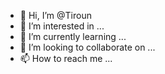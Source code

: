 - 👋 Hi, I’m @Tiroun
- 👀 I’m interested in ...
- 🌱 I’m currently learning ...
- 💞️ I’m looking to collaborate on ...
- 📫 How to reach me ...

<!---
Tiroun/Tiroun is a ✨ special ✨ repository because its `README.md` (this file) appears on your GitHub profile.
You can click the Preview link to take a look at your changes.
--->
